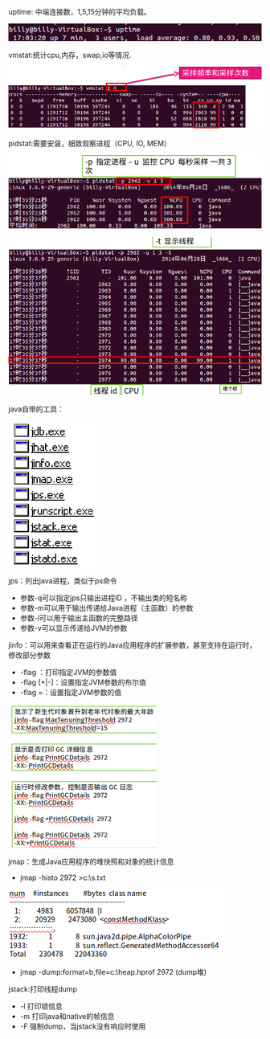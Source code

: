 uptime: 中端连接数，1,5,15分钟的平均负载。

![52583689395](assets/1525836893959.png)

vmstat:统计cpu,内存，swap,io等情况.

![election_47](assets/Selection_477.png)

pidstat:需要安装，细致观察进程（CPU, IO, MEM）

![election_47](assets/Selection_479.png)

![election_48](assets/Selection_480.png)



java自带的工具：

![election_48](assets/Selection_481.png)



jps：列出java进程，类似于ps命令

- 参数-q可以指定jps只输出进程ID ，不输出类的短名称
- 参数-m可以用于输出传递给Java进程（主函数）的参数
- 参数-l可以用于输出主函数的完整路径
- 参数-v可以显示传递给JVM的参数

jinfo：可以用来查看正在运行的Java应用程序的扩展参数，甚至支持在运行时，修改部分参数

- -flag <name>：打印指定JVM的参数值
- -flag [+|-]<name>：设置指定JVM参数的布尔值
- -flag <name>=<value>：设置指定JVM参数的值

![election_48](assets/Selection_482.png)

jmap：生成Java应用程序的堆快照和对象的统计信息

- jmap -histo 2972 >c:\s.txt

![election_48](assets/Selection_483.png)

- jmap -dump:format=b,file=c:\heap.hprof 2972 (dump堆)

jstack:打印线程dump

- -l 打印锁信息
- -m 打印java和native的帧信息
- -F 强制dump，当jstack没有响应时使用


